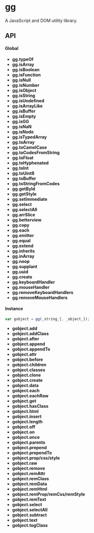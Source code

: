 gg
==

A JavaScript and DOM utility library.

## API
#### Global
- **gg.typeOf**
- **gg.isArray**
- **gg.isBoolean**
- **gg.isFunction**
- **gg.isNull**
- **gg.isNumber**
- **gg.isObject**
- **gg.isString**
- **gg.isUndefined**
- **gg.isArrayLike**
- **gg.isBuffer**
- **gg.isEmpty**
- **gg.isGG**
- **gg.isNaN**
- **gg.isNode**
- **gg.isTypedArray**
- **gg.toArray**
- **gg.toCamelCase**
- **gg.toCodesFromString**
- **gg.toFloat**
- **gg.toHyphenated**
- **gg.toInt**
- **gg.toUint8**
- **gg.toBuffer**
- **gg.toStringFromCodes**
- **gg.getById**
- **gg.getStyle**
- **gg.setImmediate**
- **gg.select**
- **gg.selectAll**
- **gg.arrSlice**
- **gg.betterview**
- **gg.copy**
- **gg.each**
- **gg.emitter**
- **gg.equal**
- **gg.extend**
- **gg.inherits**
- **gg.inArray**
- **gg.noop**
- **gg.supplant**
- **gg.uuid**
- **gg.create**
- **gg.keyboardHandler**
- **gg.mouseHandler**
- **gg.removeKeyboardHandlers**
- **gg.removeMouseHandlers**


#### Instance
```javascript
var gobject = gg(_string_[, _object_]);
```
- **gobject.add**
- **gobject.addClass**
- **gobject.after**
- **gobject.append**
- **gobject.appendTo**
- **gobject.attr**
- **gobject.before**
- **gobject.children**
- **gobject.classes**
- **gobject.clone**
- **gobject.create**
- **gobject.data**
- **gobject.each**
- **gobject.eachRaw**
- **gobject.get**
- **gobject.hasClass**
- **gobject.html**
- **gobject.insert**
- **gobject.length**
- **gobject.off**
- **gobject.on**
- **gobject.once**
- **gobject.parents**
- **gobject.prepend**
- **gobject.prependTo**
- **gobject.prop/css/style**
- **gobject.raw**
- **gobject.remove**
- **gobject.remAttr**
- **gobject.remClass**
- **gobject.remData**
- **gobject.remHtml**
- **gobject.remProp/remCss/remStyle**
- **gobject.remText**
- **gobject.select**
- **gobject.selectAll**
- **gobject.subtract**
- **gobject.text**
- **gobject.togClass**

